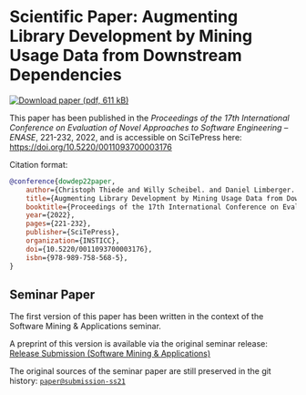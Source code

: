 # Scientific Paper: Augmenting Library Development by Mining Usage Data from Downstream Dependencies

[![Download paper (pdf, 611 kB)](https://img.shields.io/badge/Download%20paper-pdf-F40F02)](https://github.com/LinqLover/downstream-repository-mining/releases/download/paper-enase17/paper-dowdep-enase.pdf)

This paper has been published in the *Proceedings of the 17th International Conference on Evaluation of Novel Approaches to Software Engineering – ENASE*, 221-232, 2022, and is accessible on SciTePress here: <https://doi.org/10.5220/0011093700003176>

Citation format:

```bib
@conference{dowdep22paper,
	author={Christoph Thiede and Willy Scheibel. and Daniel Limberger. and Jürgen Döllner.},
	title={Augmenting Library Development by Mining Usage Data from Downstream Dependencies},
	booktitle={Proceedings of the 17th International Conference on Evaluation of Novel Approaches to Software Engineering - ENASE,},
	year={2022},
	pages={221-232},
	publisher={SciTePress},
	organization={INSTICC},
	doi={10.5220/0011093700003176},
	isbn={978-989-758-568-5},
}
```

## Seminar Paper

The first version of this paper has been written in the context of the Software Mining & Applications seminar.

A preprint of this version is available via the original seminar release: [Release Submission (Software Mining & Applications)](https://github.com/LinqLover/downstream-repository-mining/releases/tag/submission-ss21#:~:text=paper.pdf)

The original sources of the seminar paper are still preserved in the git history: [`paper@submission-ss21`](https://github.com/LinqLover/downstream-repository-mining/tree/submission-ss21/docs/paper)
